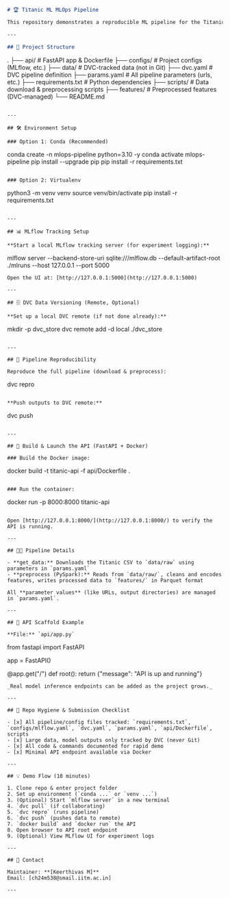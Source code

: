 ```markdown
# 🏆 Titanic ML MLOps Pipeline

This repository demonstrates a reproducible ML pipeline for the Titanic dataset using **DVC** for data and pipeline versioning, **MLflow** for experiment tracking, **PySpark** for preprocessing, and **FastAPI + Docker** for lightweight, scalable API deployment.

---

## 📁 Project Structure

```
.
├── api/                  # FastAPI app & Dockerfile
├── configs/              # Project configs (MLflow, etc.)
├── data/                 # DVC-tracked data (not in Git)
├── dvc.yaml              # DVC pipeline definition
├── params.yaml           # All pipeline parameters (urls, etc.)
├── requirements.txt      # Python dependencies
├── scripts/              # Data download & preprocessing scripts
├── features/             # Preprocessed features (DVC-managed)
└── README.md
```

---

## 🛠️ Environment Setup

### Option 1: Conda (Recommended)

```
conda create -n mlops-pipeline python=3.10 -y
conda activate mlops-pipeline
pip install --upgrade pip
pip install -r requirements.txt
```

### Option 2: Virtualenv

```
python3 -m venv venv
source venv/bin/activate
pip install -r requirements.txt
```

---

## 📊 MLflow Tracking Setup

**Start a local MLflow tracking server (for experiment logging):**
```
mlflow server --backend-store-uri sqlite:///mlflow.db --default-artifact-root ./mlruns --host 127.0.0.1 --port 5000
```
Open the UI at: [http://127.0.0.1:5000](http://127.0.0.1:5000)

---

## 🗄️ DVC Data Versioning (Remote, Optional)

**Set up a local DVC remote (if not done already):**
```
mkdir -p dvc_store
dvc remote add -d local ./dvc_store
```

---

## 🚦 Pipeline Reproducibility

Reproduce the full pipeline (download & preprocess):
```
dvc repro
```

**Push outputs to DVC remote:**
```
dvc push
```

---

## 🚢 Build & Launch the API (FastAPI + Docker)

### Build the Docker image:
```
docker build -t titanic-api -f api/Dockerfile .
```

### Run the container:
```
docker run -p 8000:8000 titanic-api
```

Open [http://127.0.0.1:8000/](http://127.0.0.1:8000/) to verify the API is running.

---

## 🧑‍💻 Pipeline Details

- **get_data:** Downloads the Titanic CSV to `data/raw` using parameters in `params.yaml`
- **preprocess (PySpark):** Reads from `data/raw/`, cleans and encodes features, writes processed data to `features/` in Parquet format

All **parameter values** (like URLs, output directories) are managed in `params.yaml`.

---

## 🔌 API Scaffold Example

**File:** `api/app.py`
```
from fastapi import FastAPI

app = FastAPI()

@app.get("/")
def root():
    return {"message": "API is up and running"}
```
_Real model inference endpoints can be added as the project grows._

---

## 🧹 Repo Hygiene & Submission Checklist

- [x] All pipeline/config files tracked: `requirements.txt`, `configs/mlflow.yaml`, `dvc.yaml`, `params.yaml`, `api/Dockerfile`, scripts
- [x] Large data, model outputs only tracked by DVC (never Git)
- [x] All code & commands documented for rapid demo
- [x] Minimal API endpoint available via Docker

---

## 💡 Demo Flow (10 minutes)

1. Clone repo & enter project folder
2. Set up environment (`conda ...` or `venv ...`)
3. (Optional) Start `mlflow server` in a new terminal
4. `dvc pull` (if collaborating)
5. `dvc repro` (runs pipeline)
6. `dvc push` (pushes data to remote)
7. `docker build` and `docker run` the API
8. Open browser to API root endpoint
9. (Optional) View MLflow UI for experiment logs

---

## 📝 Contact

Maintainer: **[Keerthivas M]**  
Email: [ch24m538@smail.iitm.ac.in]

---
```

